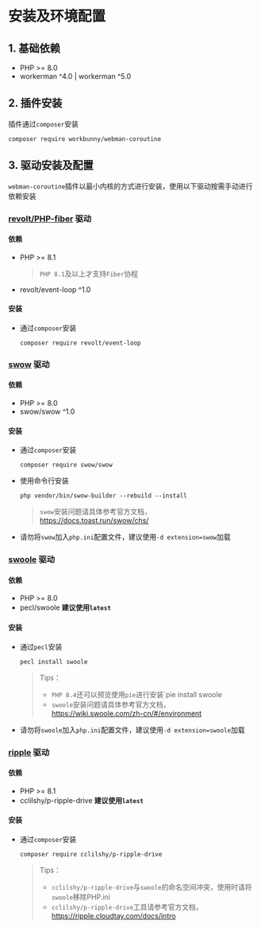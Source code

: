 # 安装及环境配置

## 1. 基础依赖
- PHP >= 8.0
- workerman ^4.0 | workerman ^5.0

## 2. 插件安装

插件通过`composer`安装

```shell
composer require workbunny/webman-coroutine
```

## 3. 驱动安装及配置

`webman-coroutine`插件以最小内核的方式进行安装，使用以下驱动按需手动进行依赖安装

### [revolt/PHP-fiber](https://github.com/revoltphp/event-loop) 驱动

#### 依赖

- PHP >= 8.1
  > `PHP 8.1`及以上才支持`Fiber`协程
- revolt/event-loop ^1.0

#### 安装

- 通过`composer`安装

   ```shell
   composer require revolt/event-loop
   ```

### [swow](https://github.com/swow/swow) 驱动

#### 依赖

- PHP >= 8.0
- swow/swow ^1.0

#### 安装

- 通过`composer`安装

   ```shell
   composer require swow/swow
   ```

- 使用命令行安装

   ```shell
   php vendor/bin/swow-builder --rebuild --install 
   ```
   > `swow`安装问题请具体参考官方文档，https://docs.toast.run/swow/chs/

- 请勿将`swow`加入`php.ini`配置文件，建议使用`-d extension=swow`加载

### [swoole](https://github.com/swoole/swoole-src) 驱动

#### 依赖

- PHP >= 8.0
- pecl/swoole **建议使用`latest`**

#### 安装

- 通过`pecl`安装

   ```shell
   pecl install swoole
   ```
   > Tips：
   > - `PHP 8.4`还可以预览使用`pie`进行安装`pie install swoole
   > - `swoole`安装问题请具体参考官方文档，https://wiki.swoole.com/zh-cn/#/environment

- 请勿将`swoole`加入`php.ini`配置文件，建议使用`-d extension=swoole`加载

### [ripple](https://github.com/cloudtay/ripple) 驱动

#### 依赖

- PHP >= 8.1
- cclilshy/p-ripple-drive **建议使用`latest`**

#### 安装

- 通过`composer`安装

   ```shell
   composer require cclilshy/p-ripple-drive
   ```
  > Tips：
  > - `cclilshy/p-ripple-drive`与`swoole`的命名空间冲突，使用时请将`swoole`移除PHP.ini
  > - `cclilshy/p-ripple-drive`工具请参考官方文档，https://ripple.cloudtay.com/docs/intro

